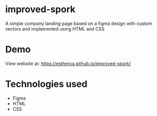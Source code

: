 # improved-spork
A simple company landing page based on a figma design with custom vectors and implemented using HTML and CSS

# Demo
View website at: https://estheroa.github.io/improved-spork/

# Technologies used
* Figma
* HTML
* CSS
